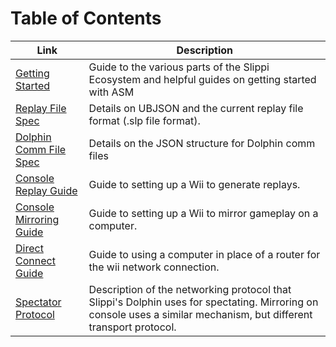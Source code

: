 # Table of Contents

| Link | Description |
| ---- | ----------- |
| [Getting Started](https://github.com/project-slippi/slippi-wiki/blob/master/GETTING_STARTED.md) | Guide to the various parts of the Slippi Ecosystem and helpful guides on getting started with ASM |
| [Replay File Spec](https://github.com/project-slippi/slippi-wiki/blob/master/SPEC.md) | Details on UBJSON and the current replay file format (.slp file format). |
| [Dolphin Comm File Spec](https://github.com/project-slippi/slippi-wiki/blob/master/COMM_SPEC.md) | Details on the JSON structure for Dolphin comm files |
| [Console Replay Guide](https://github.com/project-slippi/slippi-wiki/blob/master/CONSOLE_REPLAYS.md) | Guide to setting up a Wii to generate replays. |
| [Console Mirroring Guide](https://github.com/project-slippi/slippi-wiki/blob/master/CONSOLE_MIRRORING.md) | Guide to setting up a Wii to mirror gameplay on a computer. |
| [Direct Connect Guide](https://github.com/project-slippi/slippi-wiki/blob/master/DIRECT_CONNECT.md) | Guide to using a computer in place of a router for the wii network connection. |
|[Spectator Protocol](SPECTATOR_PROTOCOL.md)| Description of the networking protocol that Slippi's Dolphin uses for spectating. Mirroring on console uses a similar mechanism, but different transport protocol.|
